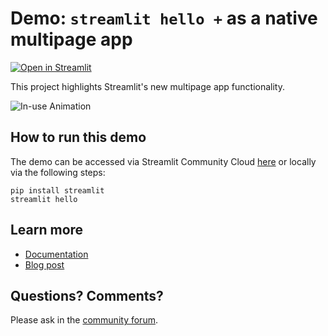 # Demo: `streamlit hello +` as a native multipage app

[![Open in Streamlit](https://static.streamlit.io/badges/streamlit_badge_black_white.svg)](https://share.streamlit.io/streamlit/docs/main/python/api-examples-source/mpa-hello/Hello.py)

This project highlights Streamlit's new multipage app functionality. 

![In-use Animation](https://github.com/streamlit/hello/blob/main/mpa-hero.gif?raw=true "In-use Animation")


## How to run this demo
The demo can be accessed via Streamlit Community Cloud [here](https://share.streamlit.io/streamlit/docs/main/python/api-examples-source/mpa-hello/Hello.py) or locally via the following steps:

```
pip install streamlit
streamlit hello
```

## Learn more 

- [Documentation](https://docs.streamlit.io/library/get-started/multipage-apps)
- [Blog post](https://blog.streamlit.io/introducing-multipage-apps/)

## Questions? Comments?

Please ask in the [community forum](https://discuss.streamlit.io).
